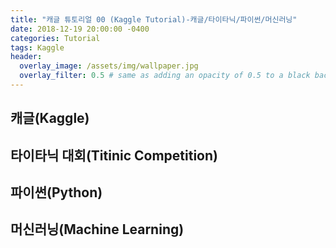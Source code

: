 ```yaml
---
title: "캐글 튜토리얼 00 (Kaggle Tutorial)-캐글/타이타닉/파이썬/머신러닝"
date: 2018-12-19 20:00:00 -0400
categories: Tutorial
tags: Kaggle
header:
  overlay_image: /assets/img/wallpaper.jpg
  overlay_filter: 0.5 # same as adding an opacity of 0.5 to a black background
---
```

## 캐글(Kaggle)


## 타이타닉 대회(Titinic Competition)


## 파이썬(Python)


## 머신러닝(Machine Learning)
